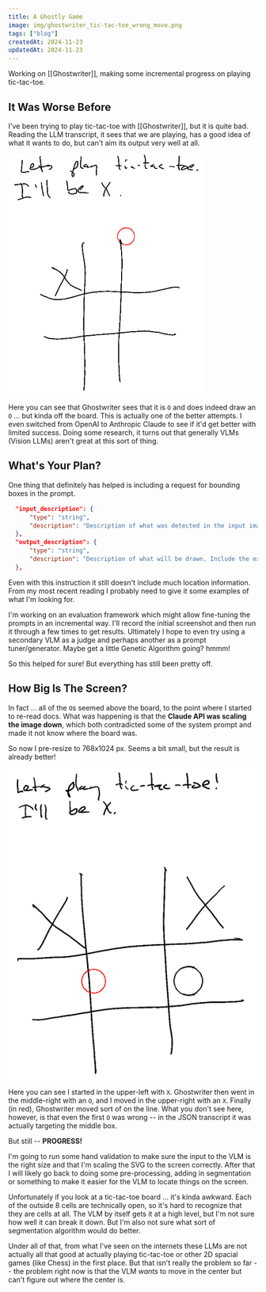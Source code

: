 ```yaml
---
title: A Ghostly Game
image: img/ghostwriter_tic-tac-toe_wrong_move.png
tags: ["blog"]
createdAt: 2024-11-23
updatedAt: 2024-11-23
---
```


Working on [[Ghostwriter]], making some incremental progress on playing tic-tac-toe.

## It Was Worse Before

I've been trying to play tic-tac-toe with [[Ghostwriter]], but it is quite bad. Reading the LLM transcript, it sees that we are playing, has a good idea of what it wants to do, but can't aim its output very well at all.

![Ghostwriter tic tac toe off the board](img/Ghostwriter_tic_tac_toe_off_the_board.png)

Here you can see that Ghostwriter sees that it is `O` and does indeed draw an `O` ... but kinda off the board. This is actually one of the better attempts. I even switched from OpenAI to Anthropic Claude to see if it'd get better with limited success. Doing some research, it turns out that generally VLMs (Vision LLMs) aren't great at this sort of thing.

## What's Your Plan?

One thing that definitely has helped is including a request for bounding boxes in the prompt.

```json
  "input_description": {
      "type": "string",
      "description": "Description of what was detected in the input image. Include the exact pixel x, y, width, height bounding box coordinates of everything."
  },
  "output_description": {
      "type": "string",
      "description": "Description of what will be drawn. Include the exact pixel x, y, width, height bounding box coordinates of what you want to draw."
  },
```

Even with this instruction it still doesn't include much location information. From my most recent reading I probably need to give it some examples of what I'm looking for.

I'm working on an evaluation framework which might allow fine-tuning the prompts in an incremental way. I'll record the initial screenshot and then run it through a few times to get results. Ultimately I hope to even try using a secondary VLM as a judge and perhaps another as a prompt tuner/generator. Maybe get a little Genetic Algorithm going? hmmm!

So this helped for sure! But everything has still been pretty off.

## How Big Is The Screen?

In fact ... all of the `O`s seemed above the board, to the point where I started to re-read docs. What was happening is that the **Claude API was scaling the image down**, which both contradicted some of the system prompt and made it not know where the board was.

So now I pre-resize to 768x1024 px. Seems a bit small, but the result is already better!

![ghostwriter tic-tac-toe wrong move](img/ghostwriter_tic-tac-toe_wrong_move.png)

Here you can see I started in the upper-left with `X`. Ghostwriter then went in the middle-right with an `O`, and I moved in the upper-right with an `X`. Finally (in red), Ghostwriter moved sort of on the line. What you don't see here, however, is that even the first `O` was wrong -- in the JSON transcript it was actually targeting the middle box.

But still -- **PROGRESS!**

I'm going to run some hand validation to make sure the input to the VLM is the right size and that I'm scaling the SVG to the screen correctly. After that I will likely go back to doing some pre-processing, adding in segmentation or something to make it easier for the VLM to locate things on the screen.

Unfortunately if you look at a tic-tac-toe board ... it's kinda awkward. Each of the outside 8 cells are technically open, so it's hard to recognize that they are cells at all. The VLM by itself gets it at a high level, but I'm not sure how well it can break it down. But I'm also not sure what sort of segmentation algorithm would do better.

Under all of that, from what I've seen on the internets these LLMs are not actually all that good at actually playing tic-tac-toe or other 2D spacial games (like Chess) in the first place. But that isn't really the problem so far -- the problem right now is that the VLM *wants* to move in the center but can't figure out where the center is.
